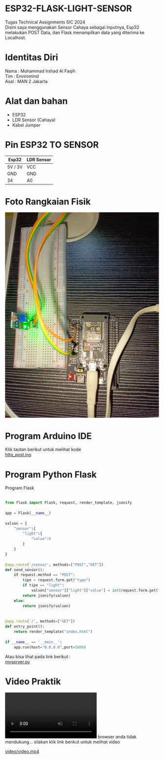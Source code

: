 # ESP32-FLASK-LIGHT-SENSOR
Tugas Technical Assignments SIC 2024<br>
Disini saya menggunakan Sensor Cahaya sebagai Inputnya, Esp32 melakukan POST Data, dan Flask menampilkan data yang diterima ke Localhost.

# Identitas Diri
Nama : Muhammad Irshad Al Faqih<br>
Tim  : Enviromind<br>
Asal : MAN 2 Jakarta<br>

# Alat dan bahan
- ESP32
- LDR Sensor (Cahaya)
- Kabel Jumper

# Pin ESP32 TO SENSOR
| Esp32 | LDR Sensor       |
|----------------|------------------|
| 5V / 3V| VCC |
| GND | GND |
| 34 | A0 |
# Foto Rangkaian Fisik
![Gambar Proyek](img/Rangkaian_Fisik.jpg)

# Program Arduino IDE
Klik tautan berikut untuk melihat kode <br>
[http_post.ino](http_post/http_post.ino)

# Program Python Flask
Program Flask
```python

from flask import Flask, request, render_template, jsonify

app = Flask(__name__)

valsen = {
    "sensor":{
        "light":{
            "value":0
        }
    }
}

@app.route('/sensor', methods=["POST","GET"])
def send_sensor():
    if request.method == "POST":
        tipe = request.form.get("type")
        if tipe == "light":
            valsen["sensor"]["light"]["value"] = int(request.form.get("value"))
        return jsonify(valsen)
    else:
        return jsonify(valsen)
    

@app.route('/', methods=["GET"])
def entry_point():
    return render_template("index.html")

if __name__ == '__main__':
    app.run(host="0.0.0.0",port=5000)
```
Atau bisa lihat pada link berikut : <br>
[myserver.py](myserver.py)

# Video Praktik
<video controls>
  <source src="video/Evideo.mp4" type="video/mp4"/>
</video>
browser anda tidak mendukung... silakan klik link berikut untuk melihat video <br>

[video/video.mp4](video/video.mp4)



